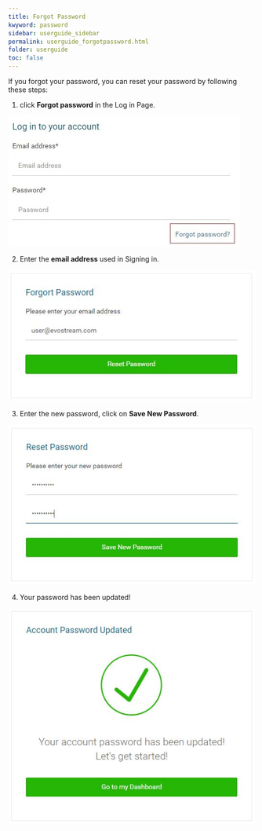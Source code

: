 ```yaml
---
title: Forgot Password
kwyword: password
sidebar: userguide_sidebar
permalink: userguide_forgotpassword.html
folder: userguide
toc: false
---
```




If you forgot your password, you can reset your password by following these steps:

1. click **Forgot password** in the Log in Page.

![](images/userguide/forgotpassword.jpg)


2. Enter the **email address** used in Signing in.

![](images/userguide/resetpassword.jpg)


3. Enter the new password, click on **Save New Password**.

![](images/userguide/savenewpassword.JPG)


4. Your password has been updated!

![](images/userguide/resetsuccess.JPG)



